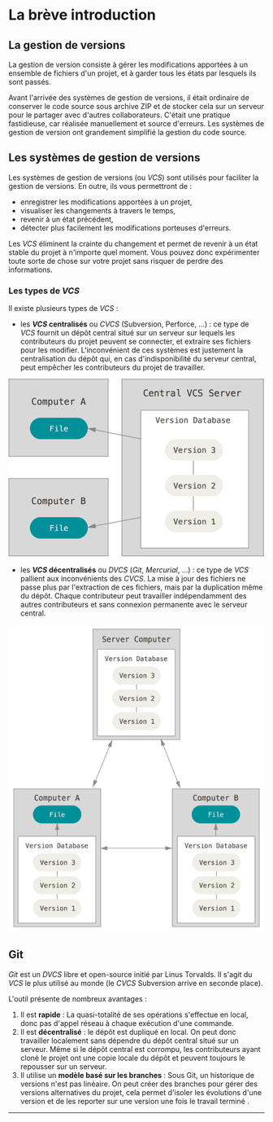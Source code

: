 # La brève introduction

## La gestion de versions

La gestion de version consiste à gérer les modifications apportées à un ensemble de fichiers d'un projet, et à garder tous les états par lesquels ils sont passés.

Avant l'arrivée des systèmes de gestion de versions, il était ordinaire de conserver le code source sous archive ZIP et de stocker cela sur un serveur pour le partager avec d'autres collaborateurs. C'était une pratique fastidieuse, car réalisée manuellement et source d'erreurs. Les systèmes de gestion de version ont grandement simplifié la gestion du code source.

## Les systèmes de gestion de versions

Les systèmes de gestion de versions (ou *VCS*) sont utilisés pour faciliter la gestion de versions. En outre, ils vous permettront de :

* enregistrer les modifications apportées à un projet,
* visualiser les changements à travers le temps,
* revenir à un état précédent,
* détecter plus facilement les modifications porteuses d'erreurs.

Les *VCS* éliminent la crainte du changement et permet de revenir à un état stable du projet à n'importe quel moment. Vous pouvez donc expérimenter toute sorte de chose sur votre projet sans risquer de perdre des informations.

### Les types de *VCS*

Il existe plusieurs types de *VCS* :

* les ***VCS* centralisés** ou *CVCS* (Subversion, Perforce, ...) : ce type de *VCS* fournit un dépôt central situé sur un serveur sur lequels les contributeurs du projet peuvent se connecter, et extraire ses fichiers pour les modifier. L'inconvénient de ces systèmes est justement la centralisation du dépôt qui, en cas d'indisponibilité du serveur central, peut empêcher les contributeurs du projet de travailler.

![CVCS](../img/cvcs.png)

* les ***VCS* décentralisés** ou *DVCS* (*Git*, *Mercurial*, ...) : ce type de *VCS* pallient aux inconvénients des *CVCS*. La mise à jour des fichiers ne passe plus par l'extraction de ces fichiers, mais par la duplication même du dépôt. Chaque contributeur peut travailler indépendamment des autres contributeurs et sans connexion permanente avec le serveur central.

![DVCS](../img/dvcs.png)

## Git

*Git* est un *DVCS* libre et open-source initié par Linus Torvalds. Il s'agit du *VCS* le plus utilisé au monde (le *CVCS* Subversion arrive en seconde place).

L'outil présente de nombreux avantages :

1. Il est **rapide** : La quasi-totalité de ses opérations s'effectue en local, donc pas d'appel réseau à chaque exécution d'une commande.
2. Il est **décentralisé** : le dépôt est dupliqué en local. On peut donc travailler localement sans dépendre du dépôt central situé sur un serveur. Même si le dépôt central est corrompu, les contributeurs ayant cloné le projet ont une copie locale du dépôt et peuvent toujours le repousser sur un serveur.
3. Il utilise un **modèle basé sur les branches** : Sous Git, un historique de versions n'est pas linéaire. On peut créer des branches pour gérer des versions alternatives du projet, cela permet d'isoler les évolutions d'une version et de les reporter sur une version une fois le travail terminé .

___